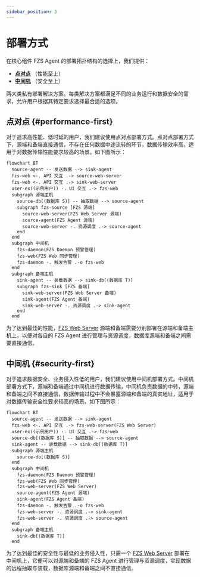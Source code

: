 ```yaml
---
sidebar_position: 3
---
```


# 部署方式

在核心组件 FZS Agent 的部署拓扑结构的选择上，我们提供：

  - [**点对点**](#performance-first) （性能至上）
  - [**中间机**](#security-first) （安全至上）

两大类私有部署解决方案。每类解决方案都满足不同的业务运行和数据安全的需求，允许用户根据其特定要求选择最合适的选项。

## 点对点 {#performance-first}

对于追求高性能、低时延的用户，我们建议使用点对点部署方式。点对点部署方式下，源端和备端直接通信，不存在任何数据中途流转的环节，数据传输效率高，适用于对数据传输性能要求较高的场景。如下图所示：

```mermaid
flowchart BT
  source-agent -- 发送数据 --> sink-agent
  fzs-web <-. API 交互 .-> source-web-server
  fzs-web <-. API 交互 .-> sink-web-server
  user-ex((示例用户)) -. UI 交互 .-> fzs-web
  subgraph 源端主机
    source-db[(数据库 S)] -- 抽取数据 --> source-agent
    subgraph fzs-source [FZS 源端]
      source-web-server(FZS Web Server 源端)
      source-agent(FZS Agent 源端)
      source-web-server -. 资源调度 .-> source-agent
    end
  end
  subgraph 中间机
    fzs-daemon(FZS Daemon 预警管理)
    fzs-web(FZS Web 同步管理)
    fzs-daemon -. 触发告警 .-o fzs-web
  end
  subgraph 备端主机
    sink-agent -- 装载数据 --> sink-db[(数据库 T)]
    subgraph fzs-sink [FZS 备端]
      sink-web-server(FZS Web Server 备端)
      sink-agent(FZS Agent 备端)
      sink-web-server -. 资源调度 .-> sink-agent
    end
  end
```

为了达到最佳的性能，[FZS Web Server](/fzs-web-server/index.md) 源端和备端需要分别部署在源端和备端主机上，以便对各自的 FZS Agent 进行管理与资源调度，数据库源端和备端之间需要直接通信。

## 中间机 {#security-first}

对于追求数据安全、业务侵入性低的用户，我们建议使用中间机部署方式。中间机部署方式下，源端和备端通过中间机进行数据传输，中间机负责数据的中转，源端和备端之间不直接通信，数据传输过程中不会暴露源端和备端的真实地址，适用于对数据传输安全性要求较高的场景。如下图所示：

```mermaid
flowchart BT
  source-agent -- 发送数据 --> sink-agent
  fzs-web <-. API 交互 .-> fzs-web-server(FZS Web Server)
  user-ex((示例用户)) -. UI 交互 .-> fzs-web
  source-db[(数据库 S)] -- 抽取数据 --> source-agent
  sink-agent -- 装载数据 --> sink-db[(数据库 T)]
  subgraph 源端主机
    source-db[(数据库 S)]
  end
  subgraph 中间机
    fzs-daemon(FZS Daemon 预警管理)
    fzs-web(FZS Web 同步管理)
    fzs-web-server(FZS Web Server)
    source-agent(FZS Agent 源端)
    sink-agent(FZS Agent 备端)
    fzs-daemon -. 触发告警 .-o fzs-web
    fzs-web-server -. 资源调度 .-> sink-agent
    fzs-web-server -. 资源调度 .-> source-agent
  end
  subgraph 备端主机
    sink-db[(数据库 T)]
  end
```

为了达到最佳的安全性与最低的业务侵入性，只需一个 [FZS Web Server](/fzs-web-server/index.md) 部署在中间机上，它便可以对源端和备端的 FZS Agent 进行管理与资源调度，实现数据的远程抽取与装载，数据库源端和备端之间不直接通信。